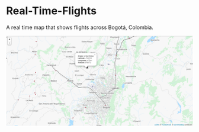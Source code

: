 # Real-Time-Flights
 A real time map that shows flights across Bogotá, Colombia.
 
 ![Real Time flights](realtime.png)
